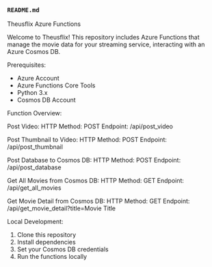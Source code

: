 ### `README.md`

Theusflix Azure Functions

Welcome to Theusflix! This repository includes Azure Functions that manage the movie data for your streaming service, interacting with an Azure Cosmos DB.

Prerequisites:

- Azure Account
- Azure Functions Core Tools
- Python 3.x
- Cosmos DB Account

Function Overview:

Post Video:
HTTP Method: POST
Endpoint: /api/post_video

Post Thumbnail to Video:
HTTP Method: POST
Endpoint: /api/post_thumbnail

Post Database to Cosmos DB:
HTTP Method: POST
Endpoint: /api/post_database

Get All Movies from Cosmos DB:
HTTP Method: GET
Endpoint: /api/get_all_movies

Get Movie Detail from Cosmos DB:
HTTP Method: GET
Endpoint: /api/get_movie_detail?title=Movie Title

Local Development:

1. Clone this repository
2. Install dependencies
3. Set your Cosmos DB credentials
4. Run the functions locally
